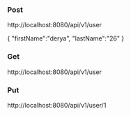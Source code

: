 
### Post

http://localhost:8080/api/v1/user

{
	"firstName":"derya",
	"lastName":"26"
}


### Get
http://localhost:8080/api/v1/user

### Put

http://localhost:8080/api/v1/user/1